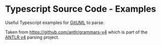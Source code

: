 # Typescript Source Code - Examples


Useful Typescript examples for [GitUML](https://gituml.com) to parse.

Taken from https://github.com/antlr/grammars-v4
which is part of the 
[ANTLR v4](https://github.com/antlr/antlr4)
parsing project.
